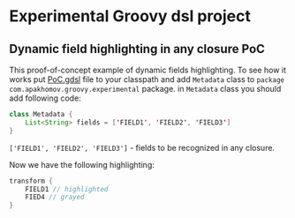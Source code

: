# Experimental Groovy dsl project

## Dynamic field highlighting in any closure PoC

This proof-of-concept example of dynamic fields highlighting.
To see how it works put [PoC.gdsl](com/apakhomov/groovy/experimental/PoC.gdsl) file to your 
classpath and add `Metadata` class to `package com.apakhomov.groovy.experimental` package. 
in `Metadata` class you should add following code:

```java
class Metadata {
    List<String> fields = ['FIELD1', 'FIELD2', 'FIELD3']
}
```

`['FIELD1', 'FIELD2', 'FIELD3']` - fields to be recognized in any closure.

Now we have the following highlighting:

```java
transform {
    FIELD1 // highlighted
    FIED4 // grayed
}
```
